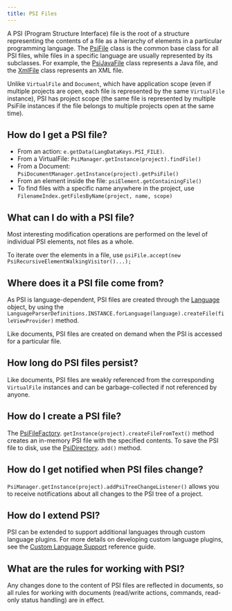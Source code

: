 ```yaml
---
title: PSI Files
---
```


A PSI (Program Structure Interface) file is the root of a structure representing the contents of a file as a hierarchy of elements in a particular programming language.
The
[PsiFile](https://github.com/JetBrains/intellij-community/tree/master/platform/core-api/src/com/intellij/psi/PsiFile.java)
class is the common base class for all PSI files, while files in a specific language are usually represented by its subclasses.
For example, the
[PsiJavaFile](https://github.com/JetBrains/intellij-community/tree/master/java/java-psi-api/src/com/intellij/psi/PsiJavaFile.java)
class represents a Java file, and the
[XmlFile](https://github.com/JetBrains/intellij-community/tree/master/xml/xml-psi-api/src/com/intellij/psi/xml/XmlFile.java)
class represents an XML file.

Unlike ```VirtualFile``` and ```Document```, which have application scope (even if multiple projects are open, each file is represented by the same ```VirtualFile``` instance), PSI has project scope (the same file is represented by multiple PsiFile instances if the file belongs to multiple projects open at the same time).

## How do I get a PSI file?

*  From an action: ```e.getData(LangDataKeys.PSI_FILE)```.
*  From a VirtualFile: ```PsiManager.getInstance(project).findFile()```
*  From a Document: ```PsiDocumentManager.getInstance(project).getPsiFile()```
*  From an element inside the file: ```psiElement.getContainingFile()```
*  To find files with a specific name anywhere in the project, use ```FilenameIndex.getFilesByName(project, name, scope)```

## What can I do with a PSI file?

Most interesting modification operations are performed on the level of individual PSI elements, not files as a whole.

To iterate over the elements in a file, use ```psiFile.accept(new PsiRecursiveElementWalkingVisitor()...);```

## Where does it a PSI file come from?

As  PSI is language-dependent, PSI files are created through the 
[Language](https://github.com/JetBrains/intellij-community/tree/master/platform/core-api/src/com/intellij/lang/Language.java) 
object, by using the ```LanguageParserDefinitions.INSTANCE.forLanguage(language).createFile(fileViewProvider)``` method.

Like documents, PSI files are created on demand when the PSI is accessed for a particular file.

## How long do PSI files persist?

Like documents, PSI files are weakly referenced from the corresponding ```VirtualFile``` instances and can be garbage-collected if not referenced by anyone.

## How do I create a PSI file?

The
[PsiFileFactory](https://github.com/JetBrains/intellij-community/tree/master/platform/core-api/src/com/intellij/psi/PsiFileFactory.java).
```getInstance(project).createFileFromText()``` method creates an in-memory PSI file with the specified contents.
To save the PSI file to disk, use the
[PsiDirectory](https://github.com/JetBrains/intellij-community/tree/master/platform/core-api/src/com/intellij/psi/PsiDirectory.java).
```add()``` method.

## How do I get notified when PSI files change?

```PsiManager.getInstance(project).addPsiTreeChangeListener()``` allows you to receive notifications about all changes to the PSI tree of a project.


## How do I extend PSI?

PSI can be extended to support additional languages through custom language plugins. For more details on developing custom language plugins, see the
[Custom Language Support](reference_guide/custom_language_support.html) 
reference guide.

## What are the rules for working with PSI?

Any changes done to the content of PSI files are reflected in documents, so all rules for working with documents (read/write actions, commands, read-only status handling) are in effect.
